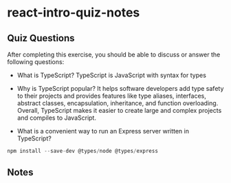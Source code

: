 # react-intro-quiz-notes

## Quiz Questions

After completing this exercise, you should be able to discuss or answer the following questions:

- What is TypeScript?
  TypeScript is JavaScript with syntax for types

- Why is TypeScript popular?
  It helps software developers add type safety to their projects and provides features like type aliases, interfaces, abstract classes, encapsulation, inheritance, and function overloading. Overall, TypeScript makes it easier to create large and complex projects and compiles to JavaScript.

- What is a convenient way to run an Express server written in TypeScript?

```javascript
npm install --save-dev @types/node @types/express
```

## Notes
